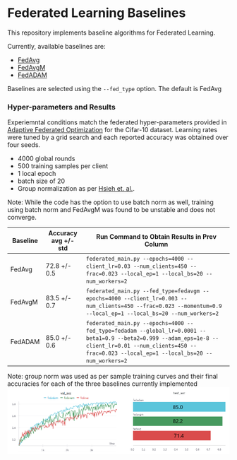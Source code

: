 # Federated Learning Baselines

This repository implements baseline algorithms for Federated Learning. 

Currently, available baselines are:
* [FedAvg](https://arxiv.org/pdf/1602.05629.pdf) 
* [FedAvgM](https://arxiv.org/pdf/1909.06335.pdf)
* [FedADAM](https://arxiv.org/pdf/2003.00295.pdf)

Baselines are selected using the `--fed_type` option. The default is FedAvg

### Hyper-parameters and Results

Experiemntal conditions match the federated hyper-parameters provided in [Adaptive Federated Optimization](https://arxiv.org/pdf/2003.00295.pdf) for the 
Cifar-10 dataset. Learning rates were tuned by a grid search and each reported accuracy was obtained over four seeds.
* 4000 global rounds
* 500 training samples per client
* 1 local epoch
* batch size of 20
* Group normalization as per [Hsieh et. al.](http://proceedings.mlr.press/v119/hsieh20a.html).

Note: While the code has the option to use batch norm as well, training using batch norm and FedAvgM was found to be unstable and does not converge.

|Baseline  | Accuracy avg +/- std | Run Command to Obtain Results in Prev Column                                                                                                                                                                 |
|----------|----------------------|--------------------------------------------------------------------------------------------------------------------------------------------------------------------------------------------------------------|
| FedAvg   | 72.8 +/- 0.5         | `federated_main.py --epochs=4000 --client_lr=0.03 --num_clients=450 --frac=0.023 --local_ep=1 --local_bs=20 --num_workers=2`                                                                                 |
| FedAvgM  | 83.5 +/- 0.7         | `federated_main.py --fed_type=fedavgm --epochs=4000 --client_lr=0.003 --num_clients=450 --frac=0.023 --momentum=0.9 --local_ep=1 --local_bs=20 --num_workers=2`                                              |
| FedADAM  | 85.0 +/- 0.6         | `federated_main.py --epochs=4000 --fed_type=fedadam --global_lr=0.0001 --beta1=0.9 --beta2=0.999 --adam_eps=1e-8 --client_lr=0.01 --num_clients=450 --frac=0.023 --local_ep=1 --local_bs=20 --num_workers=2` | 
Note: group norm was used as per 
sample training curves and their final accuracies for each of the three baselines currently implemented
![alt text](https://github.com/GwenLegate/FederatedLearningBaselines/blob/master/figs/curves.png?raw=true)

